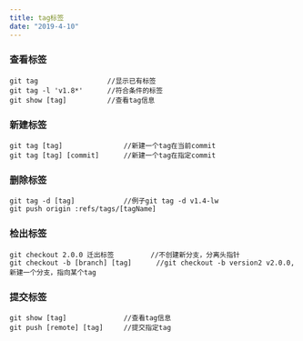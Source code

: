 ```yaml
---
title: tag标签
date: "2019-4-10"
---
```


### 查看标签
```
git tag                 //显示已有标签
git tag -l 'v1.8*'      //符合条件的标签
git show [tag]          //查看tag信息
```

### 新建标签
```
git tag [tag]               //新建一个tag在当前commit
git tag [tag] [commit]      //新建一个tag在指定commit
```

### 删除标签
```
git tag -d [tag]            //例子git tag -d v1.4-lw
git push origin :refs/tags/[tagName]
```

### 检出标签
```
git checkout 2.0.0 迁出标签         //不创建新分支，分离头指针
git checkout -b [branch] [tag]      //git checkout -b version2 v2.0.0,新建一个分支，指向某个tag
```

### 提交标签
```
git show [tag]              //查看tag信息
git push [remote] [tag]     //提交指定tag
```

